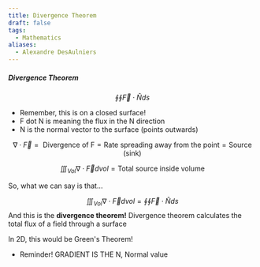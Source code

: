 ```yaml
---
title: Divergence Theorem
draft: false
tags:
  - Mathematics
aliases:
  - Alexandre DesAulniers
---
```

##### Divergence Theorem

$$
\oint\oint \vec{F}\cdot \hat{N}ds
$$
- Remember, this is on a closed surface!
- F dot N is meaning the flux in the N direction
- N is the normal vector to the surface (points outwards)

$$
\nabla \cdot \vec{F} =\text{   Divergence of F} =\text{Rate spreading away from the point} = \text{Source (sink)}
$$

$$
\iiint_{Vol} \nabla \cdot \vec{F} dvol = \text{Total source inside volume}
$$

So, what we can say is that...

$$
\iiint_{Vol} \nabla \cdot \vec{F} dvol = \oint\oint \vec{F}\cdot \hat{N}ds 
$$
And this is the **divergence theorem!**
Divergence theorem calculates the total flux of a field through a surface

In 2D, this would be Green's Theorem!

- Reminder! GRADIENT IS THE N, Normal value                                                                                            


